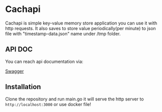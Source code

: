 # Cachapi

Cachapi is simple key-value memory store application you can use it with http requests. It also saves to store value periodically(per minute) to json file with "timestamp-data.json" name under /tmp folder.

## API DOC

You can reach api documentation via:

[Swagger](https://cachapi.netlify.app/)

## Installation

Clone the repository and run main.go it will serve the http server to `http://localhost:3000` or use docker file!